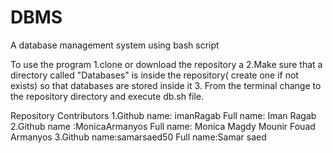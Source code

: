 # DBMS
A database management system using bash script

To use the program 
1.clone or download the repository a
2.Make sure that a directory called "Databases" is inside the repository( create one if not exists) so that databases are stored inside it 
3. From the terminal change to the repository directory and execute db.sh file.


Repository Contributors
1.Github name: imanRagab  Full name: Iman Ragab
2.Github name :MonicaArmanyos Full name: Monica Magdy Mounir Fouad Armanyos
3.Github name:samarsaed50  Full name:Samar saed
